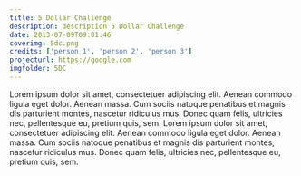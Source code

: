 ```yaml
---
title: 5 Dollar Challenge
description: description 5 Dollar Challenge
date: 2013-07-09T09:01:46
coverimg: 5dc.png
credits: ['person 1', 'person 2', 'person 3']
projecturl: https://google.com
imgfolder: 5DC
---
```

Lorem ipsum dolor sit amet, consectetuer adipiscing elit. Aenean commodo ligula
  eget dolor. Aenean massa. Cum sociis natoque penatibus et magnis dis parturient
  montes, nascetur ridiculus mus. Donec quam felis, ultricies nec, pellentesque
  eu, pretium quis, sem. Lorem ipsum dolor sit amet, consectetuer adipiscing elit. Aenean commodo ligula
  eget dolor. Aenean massa. Cum sociis natoque penatibus et magnis dis parturient
  montes, nascetur ridiculus mus. Donec quam felis, ultricies nec, pellentesque
eu, pretium quis, sem.
